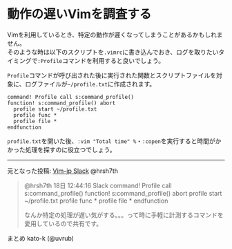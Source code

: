 # 動作の遅いVimを調査する

Vimを利用しているとき、特定の動作が遲くなってしまうことがあるかもしれません。  
そのような時は以下のスクリプトを`.vimrc`に書き込んでおき、ログを取りたいタイミングで`:Profile`コマンドを利用すると良いでしょう。  

`Profile`コマンドが呼び出された後に実行された関数とスクリプトファイルを対象に、ログファイルが`~/profile.txt`に作成されます。  

```vim
command! Profile call s:command_profile()
function! s:command_profile() abort
  profile start ~/profile.txt
  profile func *
  profile file *
endfunction
```

`profile.txt`を開いた後、`:vim "Total time" %`・`:copen`を実行すると時間がかかった処理を探すのに役立つでしょう。

-------------------------------------------------------------------------------
元となった投稿: [Vim-jp Slack](https://vim-jp.org/slacklog/C01JSLDQZH6/2021/01/#ts-1610941456.003800) @hrsh7th
> @hrsh7th 18日 12:44:16 Slack
> command! Profile call s:command_profile()
> function! s:command_profile() abort
>   profile start ~/profile.txt
>   profile func *
>   profile file *
> endfunction
>
> なんか特定の処理が遅い気がする。。。って時に手軽に計測するコマンドを愛用しているので共有です。

まとめ kato-k (@uvrub)
